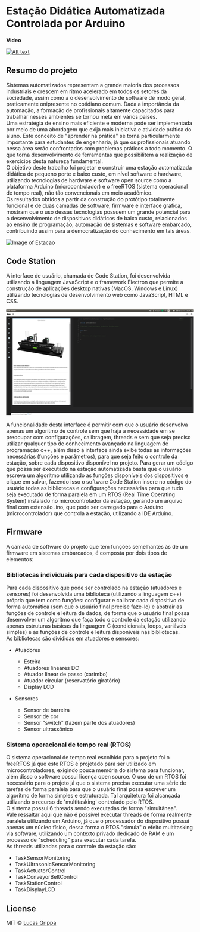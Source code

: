 # Estação Didática Automatizada Controlada por Arduino

**Video**

[![Alt text](https://img.youtube.com/vi/upOcH8F2Osk/0.jpg)](https://www.youtube.com/watch?v=upOcH8F2Osk)

## Resumo do projeto

Sistemas automatizados representam a grande maioria dos processos industriais e crescem em ritmo acelerado em todos os setores da sociedade, assim como a o desenvolvimento de software de modo geral, praticamente onipresente no cotidiano comum. Dada a importância da automação, a formação de profissionais altamente capacitados para trabalhar nesses ambientes se tornou meta em vários países.<br/>
Uma estratégia de ensino mais eficiente e moderna pode ser implementada por meio de uma abordagem que exija mais iniciativa e atividade prática do aluno. Este conceito de "aprender na prática" se torna particularmente importante para estudantes de engenharia, já que os profissionais atuando nessa área serão confrontados com problemas práticos a todo momento. O que torna desenvolvimento de ferramentas que possibilitem a realização de exercícios desta natureza fundamental.<br/>
O objetivo deste trabalho foi projetar e construir uma estação automatizada didática de pequeno porte e baixo custo, em nível software e hardware, utilizando tecnologias de hardware e software open source como a plataforma Arduino (microcontrolador) e o freeRTOS (sistema operacional de tempo real), não tão convencionais em meio acadêmico.<br/>
Os resultados obtidos a partir da construção do protótipo totalmente funcional e de duas camadas de software, firmware e interface gráfica, mostram que o uso dessas tecnologias possuem um grande potencial para o desenvolvimento de dispositivos didáticos de baixo custo, relacionados ao ensino de programação, automação de sistemas e software embarcado, contribuindo assim para a democratização do conhecimento em tais áreas.<br/> 

![Image of Estacao](https://github.com/lucas-grippa/ic-estacao/blob/master/documenta%C3%A7%C3%A3o/Imagens/FotosEstacao/estacao_banner_v2.png)

## Code Station

A interface de usuário, chamada de Code Station, foi desenvolvida utilizando a linguagem JavaScript e o framework Electron que permite a construção de aplicações desktop nativas (MacOS, Windows e Linux) utilizando tecnologias de desenvolvimento web como JavaScript, HTML e CSS.<br/> 

![Image of CodeStation](https://github.com/lucas-grippa/ic-estacao/blob/master/documenta%C3%A7%C3%A3o/Imagens/CodeStation/code_station_print2_1080.png)

A funcionalidade desta interface é permitir com que o usuário desenvolva apenas um algoritmo de controle sem que haja a necessidade em se preocupar com configurações, calibragem, threads e sem que seja preciso utilizar qualquer tipo de conhecimento avançado na linguagem de programação c++, além disso a interface ainda exibe todas as informações necessárias (funções e parâmetros), para que seja feito o controle da estação, sobre cada dispositivo disponível no projeto. 
Para gerar um código que possa ser executado na estação automatizada basta que o usuário escreva um algoritmo utilizando as funções disponíveis dos dispositivos e clique em salvar, fazendo isso o software Code Station insere no código do usuário todas as bibliotecas e configurações necessárias para que tudo seja executado de forma paralela em um RTOS (Real Time Operating System) instalado no microcontrolador da estação, gerando um arquivo final com extensão .ino, que pode ser carregado para o Arduino (microcontrolador) que controla a estação, utilizando a IDE Arduino. 

## Firmware

A camada de software do projeto que tem funções semelhantes às de um firmware em sistemas embarcados, é composta por dois tipos de elementos: 

### Bibliotecas individuais para cada dispositivo da estação 

Para cada dispositivo que pode ser controlado na estação (atuadores e sensores) foi desenvolvida uma biblioteca (utilizando a linguagem c++) própria que tem como funções: configurar e calibrar cada dispositivo de forma automática (sem que o usuário final precise faze-lo) e abstrair as funções de controle e leitura de dados, de forma que o usuário final possa desenvolver um algoritmo que faça todo o controle da estação utilizando apenas estruturas básicas da linguagem C (condicionais, loops, variáveis simples) e as funções de controle e leitura disponíveis nas bibliotecas.<br/>
As bibliotecas são divididas em atuadores e sensores:<br/> 

* Atuadores
    * Esteira
    * Atuadores lineares DC
    * Atuador linear de passo (carimbo)
    * Atuador circular (reservatório giratório)
    * Display LCD

* Sensores
    * Sensor de barreira
    * Sensor de cor
    * Sensor "switch" (fazem parte dos atuadores)
    * Sensor ultrassônico

### Sistema operacional de tempo real (RTOS) 

O sistema operacional de tempo real escolhido para o projeto foi o freeRTOS já que este RTOS é projetado para ser utilizado em microcontroladores, exigindo pouca memória do sistema para funcionar, além disso o software possui licença open source. 
O uso de um RTOS foi necessário para o projeto já que o sistema precisa executar uma série de tarefas de forma paralela para que o usuário final possa escrever um algoritmo de forma simples e estruturada. Tal arquitetura foi alcançada utilizando o recurso de 'multitasking' controlado pelo RTOS.<br/>
O sistema possui 6 threads sendo executadas de forma "simultânea".<br/> 
Vale ressaltar aqui que não é possível executar threads de forma realmente paralela utilizando um Arduino, já que o processador do dispositivo possui apenas um núcleo físico, dessa forma o RTOS "simula" o efeito multitasking via software, utilizando um contexto privado dedicado de RAM e um processo de "scheduling" para executar cada tarefa.<br/> 
As threads utilizadas para o controle da estação são:<br/>

* TaskSensorMonitoring 
* TaskUltrasonicSensorMonitoring
* TaskActuatorControl
* TaskConveyorBeltControl
* TaskStationControl
* TaskDisplayLCD


## License
MIT © [Lucas Grippa](https://github.com/lucas-grippa)
